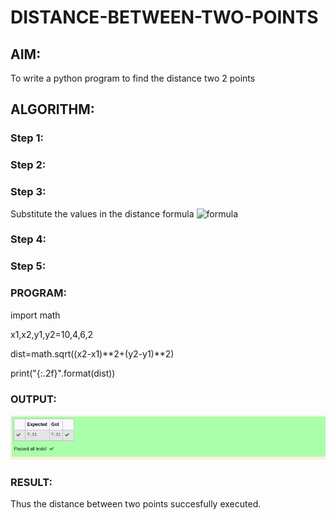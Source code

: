 # DISTANCE-BETWEEN-TWO-POINTS

## AIM:
To write a python program to find the distance two 2 points
## ALGORITHM:
### Step 1: 
### Step 2: 
### Step 3: 
Substitute the values in the distance formula  ![formula](/formula.jpg)
### Step 4: 
### Step 5: 
### PROGRAM:
 import math

x1,x2,y1,y2=10,4,6,2

dist=math.sqrt((x2-x1)**2+(y2-y1)**2)

print("{:.2f}".format(dist)) 


### OUTPUT:
![distance](./distance.png)

### RESULT:
Thus the distance between two points succesfully executed.